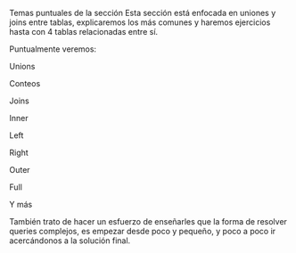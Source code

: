 Temas puntuales de la sección
Esta sección está enfocada en uniones y joins entre tablas, explicaremos los más comunes y haremos ejercicios hasta con 4 tablas relacionadas entre sí.



Puntualmente veremos:

Unions

Conteos

Joins

Inner

Left

Right

Outer

Full

Y más



También trato de hacer un esfuerzo de enseñarles que la forma de resolver queries complejos, es empezar desde poco y pequeño, y poco a poco ir acercándonos a la solución final.